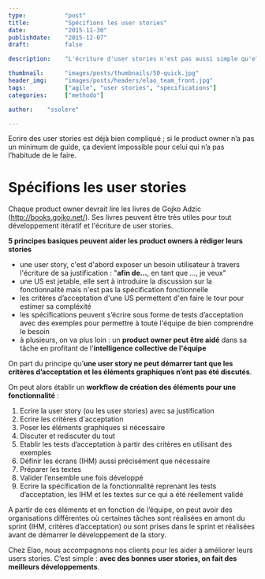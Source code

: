 ```yaml
---
type:           "post"
title:          "Spécifions les user stories"
date:           "2015-11-30"
publishdate:    "2015-12-07"
draft:          false

description:    "L'écriture d'user stories n'est pas aussi simple qu'elle peut le paraître. Avec un minimum de guide, on peut s'améliorer rapidement."

thumbnail:      "images/posts/thumbnails/50-quick.jpg"
header_img:     "images/posts/headers/elao_team_front.jpg"
tags:           ["agile", "user stories", "specifications"]
categories:     ["methodo"]

author:    "ssolere"

---
```


Ecrire des user stories est déjà bien compliqué ; si le product owner n’a pas un minimum de guide, ça devient impossible pour celui qui n’a pas l’habitude de le faire.<!--more-->

# Spécifions les user stories

Chaque product owner devrait lire les livres de Gojko Adzic (http://books.gojko.net/). Ses livres peuvent être très utiles pour tout développement itératif et l'écriture de user stories.

**5 principes basiques peuvent aider les product owners à rédiger leurs stories**

* une user story, c'est d'abord exposer un besoin utilisateur à travers l'écriture de sa justification : "**afin de…**, en tant que …, je veux"
* une US est jetable, elle sert à introduire la discussion sur la fonctionnalité mais n'est pas la spécification fonctionnelle
* les critères d’acceptation d'une US permettent d'en faire le tour pour estimer sa compléxité
* les spécifications peuvent s’écrire sous forme de tests d’acceptation avec des exemples pour permettre à toute l'équipe de bien comprendre le besoin
* à plusieurs, on va plus loin : un **product owner peut être aidé** dans sa tâche en profitant de l'**intelligence collective de l'équipe**

On part du principe qu’**une user story ne peut démarrer tant que les critères d’acceptation et les éléments graphiques n’ont pas été discutés**.

On peut alors établir un **workflow de création des éléments pour une fonctionnalité** :

1. Ecrire la user story (ou les user stories) avec sa justification
2. Ecrire les critères d'acceptation
3. Poser les éléments graphiques si nécessaire
4. Discuter et rediscuter du tout
5. Etablir les tests d’acceptation à partir des critères en utilisant des exemples
6. Définir les écrans (IHM) aussi précisément que nécessaire
7. Préparer les textes
8. Valider l’ensemble une fois développé
9. Ecrire la spécification de la fonctionnalité reprenant les tests d’acceptation, les IHM et les textes sur ce qui a été réellement validé

A partir de ces éléments et en fonction de l’équipe, on peut avoir des organisations différentes où certaines tâches sont réalisées en amont du sprint (IHM, critères d’acceptation) ou sont prises dans le sprint et réalisées avant de démarrer le développement de la story.

Chez Elao, nous accompagnons nos clients pour les aider à améliorer leurs users stories. C’est simple : **avec des bonnes user stories, on fait des meilleurs développements**.
